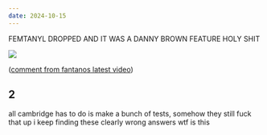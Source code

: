 ```yaml
---
date: 2024-10-15
---
```


FEMTANYL DROPPED AND IT WAS A DANNY BROWN FEATURE HOLY SHIT

![](https://i.imgur.com/1Cq8hha.png)

([comment from fantanos latest video](https://www.youtube.com/watch?v=hZkC1swVl78))

## 2

all cambridge has to do is make a bunch of tests, somehow they still fuck that up i keep finding these clearly wrong answers wtf is this
